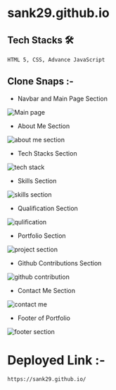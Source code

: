 # sank29.github.io

  ## Tech Stacks 🛠
    
    HTML 5, CSS, Advance JavaScript
    
  
  
  ## Clone Snaps :-
  - Navbar and Main Page Section
  
  ![Main page](https://user-images.githubusercontent.com/76080960/192849987-be2f736e-51be-4d77-8d5f-402f9e8064f5.png)

  - About Me Section
  
  ![about me section](https://user-images.githubusercontent.com/76080960/192851429-4cabc125-174d-466c-9ec6-2c074c9eddfb.png)
  
  - Tech Stacks Section
  
  ![tech stack](https://user-images.githubusercontent.com/76080960/197959157-e03548ab-d8cf-4537-bde0-d5b33a64935a.png)
  
  - Skills Section
  
  ![skills section](https://user-images.githubusercontent.com/76080960/192851549-c3d66f31-cef1-439f-bcda-c72b866262c4.png)

  - Qualification Section
  
  ![qulification](https://user-images.githubusercontent.com/76080960/192851658-77e10e3d-faf6-4f83-95b0-b68a695c3ee9.png)

  - Portfolio Section 
  
![project section](https://user-images.githubusercontent.com/76080960/199996816-5ea76ad2-0151-458b-8420-fde832e23fd5.png)

  - Github Contributions Section 
  
  ![github contribution](https://user-images.githubusercontent.com/76080960/192851849-fa8d51b5-a66d-4b30-9112-6dfaefd90e11.png)
  
  - Contact Me Section
  
  ![contact me](https://user-images.githubusercontent.com/76080960/192852002-c41848b7-be2d-450b-b764-20a6d35585f8.png)

  - Footer of Portfolio
  
  ![footer section](https://user-images.githubusercontent.com/76080960/192852082-1528b967-7482-4eae-9465-447b7fa07981.png)

  

 
  
  
 
  
  # Deployed Link :-
  
    https://sank29.github.io/
    
  
